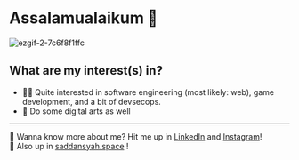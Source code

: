 # Assalamualaikum 👋
![ezgif-2-7c6f8f1ffc](https://github.com/saddansyah/saddansyah/assets/73093118/41888f5c-01f9-4bca-8658-3b30aa406521)
## What are my interest(s) in?
- 👩‍💻 Quite interested in software engineering (most likely: web), game development, and a bit of devsecops.
- 🎨 Do some digital arts as well

---
👋 Wanna know more about me? Hit me up in [LinkedIn](https://linkedin.com/in/saddan-syah-a-a914011b8/) and [Instagram](https://instagram.com/saddansyah/)! <br/>
🌌 Also up in [saddansyah.space](https://saddansyah.space) !

